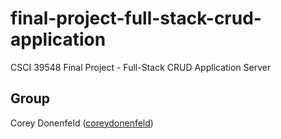 # final-project-full-stack-crud-application
CSCI 39548 Final Project - Full-Stack CRUD Application Server

## Group
Corey Donenfeld ([coreydonenfeld](https://github.com/coreydonenfeld))
